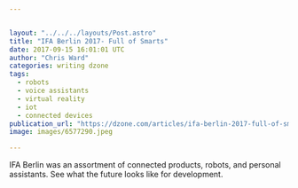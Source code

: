 ```yaml
---


layout: "../../../layouts/Post.astro"
title: "IFA Berlin 2017- Full of Smarts"
date: 2017-09-15 16:01:01 UTC
author: "Chris Ward"
categories: writing dzone
tags:
  - robots
  - voice assistants
  - virtual reality
  - iot
  - connected devices
publication_url: "https://dzone.com/articles/ifa-berlin-2017-full-of-smarts"
image: images/6577290.jpeg

---
```

IFA Berlin was an assortment of connected products, robots, and personal assistants. See what the future looks like for development.

